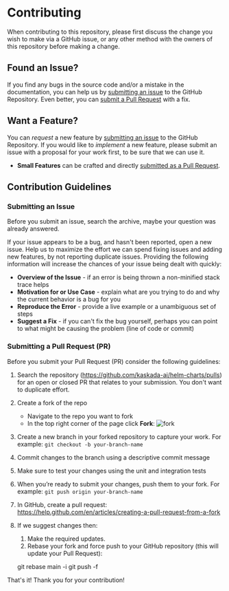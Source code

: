 # Contributing

When contributing to this repository, please first discuss the change you wish to make via a GitHub issue,
 or any other method with the owners of this repository before making a change.


## <a name="issue"></a> Found an Issue?

If you find any bugs in the source code and/or a mistake in the documentation, you can help us by
[submitting an issue](#submit-issue) to the GitHub Repository. Even better, you can
[submit a Pull Request](#submit-pr) with a fix.

## <a name="feature"></a> Want a Feature?

You can *request* a new feature by [submitting an issue](#submit-issue) to the GitHub
Repository. If you would like to *implement* a new feature, please submit an issue with
a proposal for your work first, to be sure that we can use it.

* **Small Features** can be crafted and directly [submitted as a Pull Request](#submit-pr).

## <a name="submit"></a> Contribution Guidelines

### <a name="submit-issue"></a> Submitting an Issue

Before you submit an issue, search the archive, maybe your question was already answered.

If your issue appears to be a bug, and hasn't been reported, open a new issue.
Help us to maximize the effort we can spend fixing issues and adding new
features, by not reporting duplicate issues.  Providing the following information will increase the
chances of your issue being dealt with quickly:

* **Overview of the Issue** - if an error is being thrown a non-minified stack trace helps
* **Motivation for or Use Case** - explain what are you trying to do and why the current behavior is a bug for you
* **Reproduce the Error** - provide a live example or a unambiguous set of steps
* **Suggest a Fix** - if you can't fix the bug yourself, perhaps you can point to what might be
  causing the problem (line of code or commit)

### <a name="submit-pr"></a> Submitting a Pull Request (PR)

Before you submit your Pull Request (PR) consider the following guidelines:

1. Search the repository (<https://github.com/kaskada-ai/helm-charts/pulls>) for an open or closed PR that relates to your submission. You don't want to duplicate effort.

1. Create a fork of the repo
   * Navigate to the repo you want to fork
   * In the top right corner of the page click **Fork**: ![fork](https://help.github.com/assets/images/help/repository/fork_button.jpg)

1. Create a new branch in your forked repository to capture your work. For example: `git checkout -b your-branch-name`

1. Commit changes to the branch  using a descriptive commit message
1. Make sure to test your changes using the unit and integration tests
1. When you’re ready to submit your changes, push them to your fork. For example: `git push origin your-branch-name`
1. In GitHub, create a pull request: <https://help.github.com/en/articles/creating-a-pull-request-from-a-fork>
1. If we suggest changes then:
   1. Make the required updates.
   1. Rebase your fork and force push to your GitHub repository (this will update your Pull Request):

    git rebase main -i
    git push -f

That's it! Thank you for your contribution!
